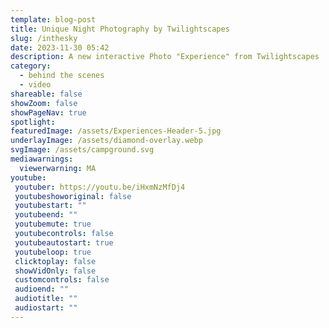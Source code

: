 ```yaml
---
template: blog-post
title: Unique Night Photography by Twilightscapes
slug: /inthesky
date: 2023-11-30 05:42
description: A new interactive Photo "Experience" from Twilightscapes
category:
  - behind the scenes
  - video
shareable: false
showZoom: false
showPageNav: true
spotlight: 
featuredImage: /assets/Experiences-Header-5.jpg
underlayImage: /assets/diamond-overlay.webp
svgImage: /assets/campground.svg
mediawarnings:
  viewerwarning: MA
youtube:
 youtuber: https://youtu.be/iHxmNzMfDj4
 youtubeshoworiginal: false
 youtubestart: ""
 youtubeend: ""
 youtubemute: true
 youtubecontrols: false
 youtubeautostart: true
 youtubeloop: true
 clicktoplay: false
 showVidOnly: false
 customcontrols: false
 audioend: ""
 audiotitle: ""
 audiostart: ""
---
```

